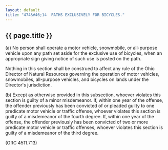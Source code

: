 ```yaml
---
layout: default
title: "474&#46;14  PATHS EXCLUSIVELY FOR BICYCLES."
---
```


{{ page.title }}
----------------

(a) No person shall operate a motor vehicle, snowmobile, or all-purpose vehicle upon any path set aside for the exclusive use of bicycles, when an appropriate sign giving notice of such use is posted on the path.

Nothing in this section shall be construed to affect any rule of the Ohio Director of Natural Resources governing the operation of motor vehicles, snowmobiles, all-purpose vehicles, and bicycles on lands under the Director's jurisdiction. 

(b) Except as otherwise provided in this subsection, whoever violates this section is guilty of a minor misdemeanor. If, within one year of the offense, the offender previously has been convicted of or pleaded guilty to one predicate motor vehicle or traffic offense, whoever violates this section is guilty of a misdemeanor of the fourth degree. If, within one year of the offense, the offender previously has been convicted of two or more predicate motor vehicle or traffic offenses, whoever violates this section is guilty of a misdemeanor of the third degree.

(ORC 4511.713)